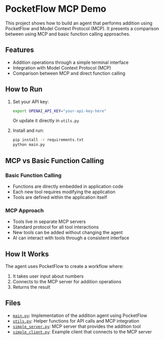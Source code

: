 # PocketFlow MCP Demo

This project shows how to build an agent that performs addition using PocketFlow and Model Context Protocol (MCP). It presents a comparison between using MCP and basic function calling approaches.

## Features

- Addition operations through a simple terminal interface
- Integration with Model Context Protocol (MCP)
- Comparison between MCP and direct function calling

## How to Run

1. Set your API key:
   ```bash
   export OPENAI_API_KEY="your-api-key-here"
   ```
   Or update it directly in `utils.py`

2. Install and run:
   ```bash
   pip install -r requirements.txt
   python main.py
   ```

## MCP vs Basic Function Calling

### Basic Function Calling
- Functions are directly embedded in application code
- Each new tool requires modifying the application
- Tools are defined within the application itself

### MCP Approach
- Tools live in separate MCP servers
- Standard protocol for all tool interactions
- New tools can be added without changing the agent
- AI can interact with tools through a consistent interface

## How It Works


The agent uses PocketFlow to create a workflow where:
1. It takes user input about numbers
2. Connects to the MCP server for addition operations
3. Returns the result

## Files

- [`main.py`](./main.py): Implementation of the addition agent using PocketFlow
- [`utils.py`](./utils.py): Helper functions for API calls and MCP integration
- [`simple_server.py`](./simple_server.py): MCP server that provides the addition tool
- [`simple_client.py`](./simple_client.py): Example client that connects to the MCP server